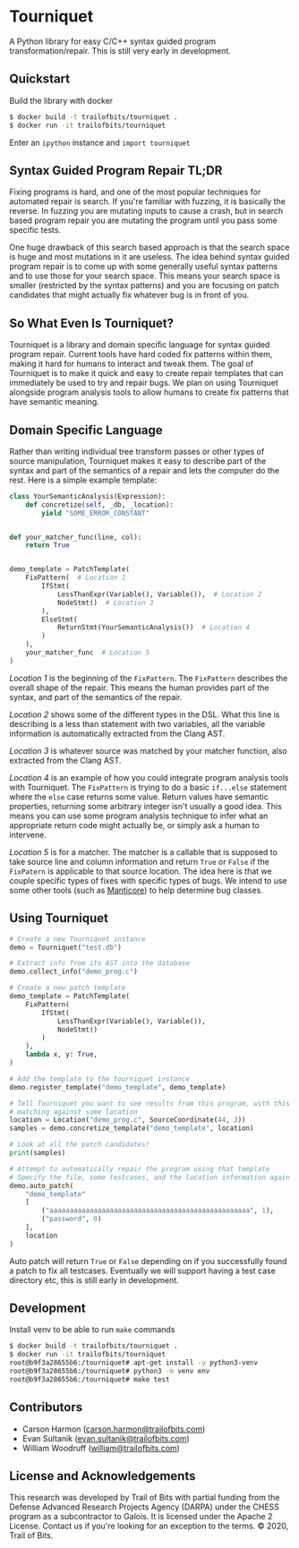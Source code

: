 # Tourniquet

A Python library for easy C/C++ syntax guided program transformation/repair.
This is still very early in development.

## Quickstart

Build the library with docker

```bash
$ docker build -t trailofbits/tourniquet .
$ docker run -it trailofbits/tourniquet
```

Enter an `ipython` instance and `import tourniquet`

## Syntax Guided Program Repair TL;DR

Fixing programs is hard, and one of the most popular techniques for automated repair is search. If you're familiar with
fuzzing, it is basically the reverse. In fuzzing you are mutating inputs to cause a crash, but in search based program
repair you are mutating the program until you pass some specific tests.

One huge drawback of this search based approach is that the search space is huge and most mutations in it
are useless. The idea behind syntax guided program repair is to come up with some generally useful syntax patterns and
to use those for your search space. This means your search space is smaller (restricted by the syntax patterns) and
you are focusing on patch candidates that might actually fix whatever bug is in front of you.

## So What Even Is Tourniquet?

Tourniquet is a library and domain specific language for syntax guided program repair. Current tools have
hard coded fix patterns within them, making it hard for humans to interact and tweak them. The goal of Tourniquet is to
make it quick and easy to create repair templates that can immediately be used to try and repair bugs. We plan on using
Tourniquet alongside program analysis tools to allow humans to create fix patterns that have semantic meaning.

## Domain Specific Language

Rather than writing individual tree transform passes or other types of source manipulation, Tourniquet makes it easy to
describe part of the syntax and part of the semantics of a repair and lets the computer do the rest. Here is a simple
example template:

```python
class YourSemanticAnalysis(Expression):
    def concretize(self, _db, _location):
        yield "SOME_ERROR_CONSTANT"


def your_matcher_func(line, col):
    return True


demo_template = PatchTemplate(
    FixPattern(  # Location 1
        IfStmt(
            LessThanExpr(Variable(), Variable()),  # Location 2
            NodeStmt()  # Location 3
        ),
        ElseStmt(
            ReturnStmt(YourSemanticAnalysis())  # Location 4
        )
    ),
    your_matcher_func  # Location 5
)
```

*Location 1* is the beginning of the `FixPattern`. The `FixPattern` describes the overall shape of
the repair. This means the human provides part of the syntax, and part of the semantics of the
repair.

*Location 2* shows some of the different types in the DSL. What this line is describing is a less
than statement with two variables, all the variable information is automatically extracted from the
Clang AST.

*Location 3* is whatever source was matched by your matcher function, also extracted from the
Clang AST.

*Location 4* is an example of how you could integrate program analysis tools with Tourniquet.
The `FixPattern` is trying to do a basic `if...else` statement where the `else` case returns some
value. Return values have semantic properties, returning some arbitrary integer isn't usually a
good idea. This means you can use some program analysis technique to
infer what an appropriate return code might actually be, or simply ask a human to intervene.

*Location 5* is for a matcher. The matcher is a callable that is supposed to
take source line and column information and return `True` or `False` if the `FixPatern` is
applicable to that source location. The idea here is that we couple specific types of fixes with
specific types of bugs. We intend to use some other tools
(such as [Manticore](https://github.com/trailofbits/manticore)) to help determine bug classes.

## Using Tourniquet

```python
# Create a new Tourniquet instance
demo = Tourniquet("test.db")

# Extract info from its AST into the database
demo.collect_info("demo_prog.c")

# Create a new patch template
demo_template = PatchTemplate(
    FixPattern(
        IfStmt(
            LessThanExpr(Variable(), Variable()),
            NodeStmt()
        )
    ),
    lambda x, y: True,
)

# Add the template to the tourniquet instance
demo.register_template("demo_template", demo_template)

# Tell Tourniquet you want to see results from this program, with this template,
# matching against some location
location = Location("demo_prog.c", SourceCoordinate(44, 3))
samples = demo.concretize_template("demo_template", location)

# Look at all the patch candidates!
print(samples)

# Attempt to automatically repair the program using that template
# Specify the file, some testcases, and the location information again
demo.auto_patch(
    "demo_template"
    [
        ("aaaaaaaaaaaaaaaaaaaaaaaaaaaaaaaaaaaaaaaaaaaaaaaaaa", 1),
        ("password", 0)
    ],
    location
)
```

Auto patch will return `True` or `False` depending on if you successfully found a patch to fix all testcases. Eventually
we will support having a test case directory etc, this is still early in development.

## Development

Install venv to be able to run `make` commands

```bash
$ docker build -t trailofbits/tourniquet .
$ docker run -it trailofbits/tourniquet
root@b9f3a28655b6:/tourniquet# apt-get install -y python3-venv
root@b9f3a28655b6:/tourniquet# python3 -m venv env
root@b9f3a28655b6:/tourniquet# make test
```

## Contributors

* Carson Harmon (carson.harmon@trailofbits.com)
* Evan Sultanik (evan.sultanik@trailofbits.com)
* William Woodruff (william@trailofbits.com)

## License and Acknowledgements

This research was developed by Trail of Bits with partial funding from the
Defense Advanced Research Projects Agency (DARPA) under the CHESS program as a subcontractor to
Galois. It is licensed under the Apache 2 License. Contact us if
you're looking for an exception to the terms. © 2020, Trail of Bits.

